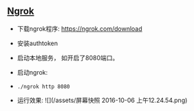 ## [Ngrok](https://ngrok.com/)

* 下载ngrok程序: [https:\/\/ngrok.com\/download](https://ngrok.com/download)

* 安装authtoken

* 启动本地服务， 如开启了8080端口。
* 启动ngrok:
* ```
  ./ngrok http 8080
  ```

* 运行效果:
  ![](/assets/屏幕快照 2016-10-06 上午12.24.54.png)

